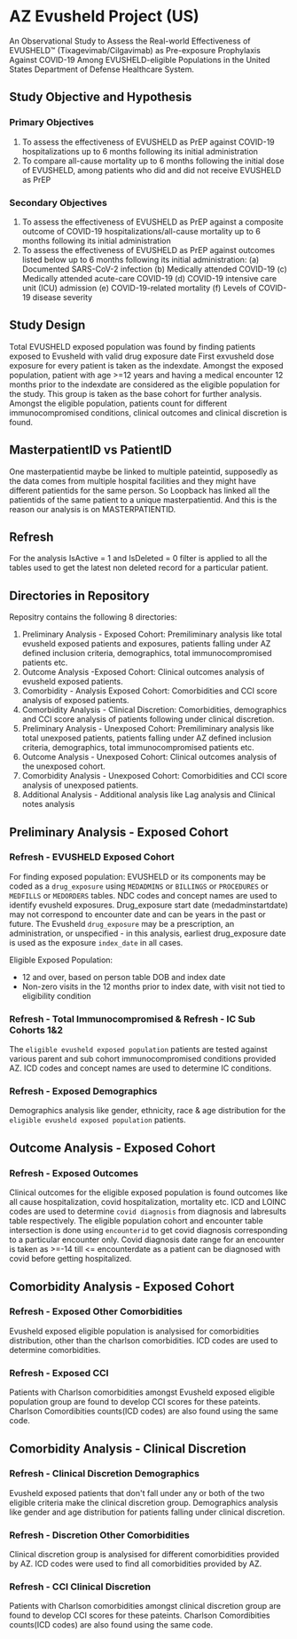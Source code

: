 # AZ Evusheld Project (US)

An Observational Study to Assess the Real-world Effectiveness of EVUSHELD™ (Tixagevimab/Cilgavimab) as Pre-exposure Prophylaxis Against COVID-19 Among EVUSHELD-eligible Populations in the United States Department of Defense Healthcare System. 

## Study Objective and Hypothesis

### Primary Objectives

1. To assess the effectiveness of EVUSHELD as PrEP against COVID-19 hospitalizations up to 6 months following its initial administration
2. To compare all-cause mortality up to 6 months following the initial dose of EVUSHELD, among patients who did and did not receive EVUSHELD as PrEP

### Secondary Objectives

1. To assess the effectiveness of EVUSHELD as PrEP against a composite outcome of COVID-19 hospitalizations/all-cause mortality up to 6 months following its initial administration
2. To assess the effectiveness of EVUSHELD as PrEP against outcomes listed below up to 6 months following its initial administration:
     (a) Documented SARS-CoV-2 infection
     (b) Medically attended COVID-19
     (c) Medically attended acute-care COVID-19
     (d) COVID-19 intensive care unit (ICU) admission
     (e) COVID-19-related mortality
     (f) Levels of COVID-19 disease severity
   
## Study Design

Total EVUSHELD exposed population was found by finding patients exposed to Evusheld with valid drug exposure date First exvusheld dose exposure for every patient is taken as the indexdate. Amongst the exposed population, patient with age >=12 years and having a medical encounter 12 months prior to the indexdate are considered as the eligible population for the study. This group is taken as the base cohort for further analysis. Amongst the eligible population, patients count for different immunocompromised conditions, clinical outcomes and clinical discretion is found.


## MasterpatientID vs PatientID

One masterpatientid maybe be linked to multiple pateintid, supposedly as the data comes from multiple hospital facilities and they might have different patientids for the same person. So Loopback has linked all the patientids of the same patient to a unique masterpatientid. And this is the reason our analysis is on MASTERPATIENTID.

## Refresh
For the analysis IsActive = 1 and IsDeleted = 0 filter is applied to all the tables used to get the latest non deleted record for a particular patient.
 
## Directories in Repository
Repositry contains the following 8 directories:

1. Preliminary Analysis - Exposed Cohort: Premiliminary analysis like total evusheld exposed patients and exposures, patients falling under AZ defined inclusion                                                 criteria, demographics, total immunocompromised patients etc. 
2.  Outcome Analysis -Exposed Cohort: Clinical outcomes analysis of evusheld exposed patients.
3.  Comorbidity - Analysis Exposed Cohort: Comorbidities and CCI score analysis of exposed patients.
4.  Comorbidity Analysis - Clinical Discretion: Comorbidities, demographics and CCI score analysis of patients following under clinical discretion.
5.  Preliminary Analysis - Unexposed Cohort: Premiliminary analysis like total unexposed patients, patients falling under AZ defined inclusion                                                                      criteria, demographics, total immunocompromised patients etc.
6.  Outcome Analysis - Unexposed Cohort: Clinical outcomes analysis of the unexposed cohort.
7.  Comorbidity Analysis - Unexposed Cohort: Comorbidities and CCI score analysis of unexposed patients.
8.  Additional Analysis - Additional analysis like Lag analysis and Clinical notes analysis


## Preliminary Analysis - Exposed Cohort

### Refresh - EVUSHELD Exposed Cohort
For finding exposed population: EVUSHELD or its components may be coded as a `drug_exposure` using `MEDADMINS` or `BILLINGS` or `PROCEDURES` or `MEDFILLS` or `MEDORDERS` tables. NDC codes and concept names are used to identify evusheld exposures. Drug_exposure start date (medadminstartdate) may not correspond to encounter date and can be years in the past or future. The Evusheld `drug_exposure` may be a prescription, an administration, or unspecified - in this analysis, earliest drug_exposure date is used as the exposure `index_date` in all cases.

Eligible Exposed Population:
* 12 and over, based on person table DOB and index date
* Non-zero visits in the 12 months prior to index date, with visit not tied to eligibility condition

### Refresh - Total Immunocompromised & Refresh - IC Sub Cohorts 1&2
The `eligible evusheld exposed population` patients are tested against various parent and sub cohort immunocompromised conditions provided AZ. ICD codes and concept names are used to determine IC conditions.

### Refresh - Exposed Demographics
Demographics analysis like gender, ethnicity, race & age distribution for the `eligible evusheld exposed population` patients.

## Outcome Analysis - Exposed Cohort

### Refresh - Exposed Outcomes

Clinical outcomes for the eligible exposed population is found outcomes like all cause hospitalization, covid hospitalization, mortality etc. ICD and LOINC codes are used to determine `covid diagnosis` from diagnosis and labresults table respectively. The eligible population cohort and encounter table intersection is done using `encounterid` to get covid diagnosis corresponding to a particular encounter only. Covid diagnosis date range for an encounter is taken as >=-14 till <= encounterdate as a patient can be diagnosed with covid before getting hospitalized.

## Comorbidity Analysis - Exposed Cohort

### Refresh - Exposed Other Comorbidities
Evusheld exposed eligible population is analysised for comorbidities distribution, other than the charlson comorbidities. ICD codes are used to determine comorbidities.

### Refresh - Exposed CCI
Patients with Charlson comorbidities amongst Evusheld exposed eligible population group are found to develop CCI scores for these pateints. Charlson Comordibities counts(ICD codes) are also found using the same code. 

## Comorbidity Analysis - Clinical Discretion

### Refresh - Clinical Discretion Demographics

Evusheld exposed patients that don't fall under any or both of the two eligible criteria make the clinical discretion group. Demographics analysis like gender and age distribution for patients falling under clinical discretion.

### Refresh - Discretion Other Comorbidities

Clinical discretion group is analysised for different comorbidities provided by AZ. ICD codes were used to find all comorbidities provided by AZ.

### Refresh - CCI Clinical Discretion

Patients with Charlson comorbidities amongst clinical discretion group are found to develop CCI scores for these pateints. Charlson Comordibities counts(ICD codes) are also found using the same code. 
